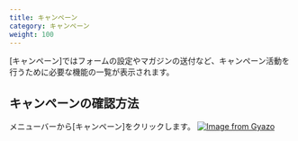 ```yaml
---
title: キャンペーン
category: キャンペーン
weight: 100
---
```


[キャンペーン]ではフォームの設定やマガジンの送付など、キャンペーン活動を行うために必要な機能の一覧が表示されます。

## キャンペーンの確認方法
メニューバーから[キャンペーン]をクリックします。
[![Image from Gyazo](https://t.gyazo.com/teams/diverta/c33c9b265e88257140cde7ba867fd763.png)](https://diverta.gyazo.com/c33c9b265e88257140cde7ba867fd763)
